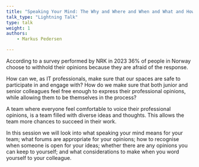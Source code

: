 ```yaml
---
title: "Speaking Your Mind: The Why and Where and When and What and How"
talk_type: "Lightning Talk"
type: talk
weight: 1
authors:
    - Markus Pedersen

---
```

According to a survey performed by NRK in 2023 36% of people in Norway choose to withhold their opinions because they are afraid of the response.

How can we, as IT professionals, make sure that our spaces are safe to participate in and engage with? How do we make sure that both junior and senior colleagues feel free enough to express their professional opinions, while allowing them to be themselves in the process?

A team where everyone feel comfortable to voice their professional opinions, is a team filled with diverse ideas and thoughts. This allows the team more chances to succeed in their work.

In this session we will look into what speaking your mind means for your team; what forums are appropriate for your opinions; how to recognise when someone is open for your ideas; whether there are any opinions you can keep to yourself; and what considerations to make when you word yourself to your colleague.
